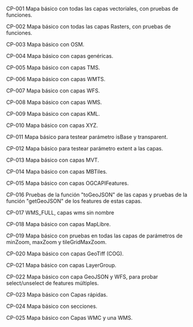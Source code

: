 CP-001
Mapa básico con todas las capas vectoriales, con pruebas de funciones.

CP-002
Mapa básico con todas las capas Rasters, con pruebas de funciones.

CP-003
Mapa básico con OSM.

CP-004
Mapa básico con capas genéricas.

CP-005
Mapa básico con capas TMS.

CP-006
Mapa básico con capas WMTS.

CP-007
Mapa básico con capas WFS.

CP-008
Mapa básico con capas WMS.

CP-009
Mapa básico con capas KML.

CP-010
Mapa básico con capas XYZ.

CP-011
Mapa básico para testear parámetro isBase y transparent.

CP-012
Mapa básico para testear parámetro extent a las capas.

CP-013
Mapa básico con capas MVT.

CP-014
Mapa básico con capas MBTiles.

CP-015
Mapa básico con capas OGCAPIFeatures.

CP-016
Pruebas de la función "toGeoJSON" de las capas y pruebas de la función "getGeoJSON" de los features de estas capas.

CP-017
WMS_FULL, capas wms sin nombre

CP-018
Mapa básico con capas MapLibre.

CP-019
Mapa básico con pruebas en todas las capas de parámetros de minZoom, maxZoom y tileGridMaxZoom.

CP-020
Mapa básico con capas GeoTiff (COG).

CP-021
Mapa básico con capas LayerGroup.

CP-022
Mapa básico con capa GeoJSON y WFS, para probar select/unselect de features múltiples.

CP-023
Mapa básico con Capas rápidas.

CP-024
Mapa básico con secciones.

CP-025
Mapa básico con Capas WMC y una WMS.